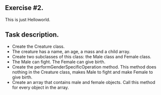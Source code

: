 ## Exercise #2.  

This is just Helloworld. 

## Task description.

* Create the Creature class.
* The creature has a name, an age, a mass and a child array.
* Create two subclasses of this class: the Male class and Female class.
* The Male can fight. The Female can give birth.
* Create the performGenderSpecificOperation method. This method does nothing in the Creature class, makes Male to fight and make Female to give birth.
* Create an array that contains male and female objects. Call this method for every object in the array.

